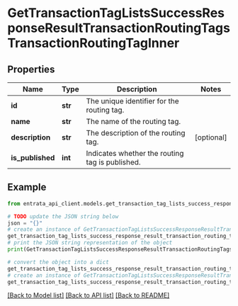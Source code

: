 # GetTransactionTagListsSuccessResponseResultTransactionRoutingTagsTransactionRoutingTagInner


## Properties

Name | Type | Description | Notes
------------ | ------------- | ------------- | -------------
**id** | **str** | The unique identifier for the routing tag. | 
**name** | **str** | The name of the routing tag. | 
**description** | **str** | The description of the routing tag. | [optional] 
**is_published** | **int** | Indicates whether the routing tag is published. | 

## Example

```python
from entrata_api_client.models.get_transaction_tag_lists_success_response_result_transaction_routing_tags_transaction_routing_tag_inner import GetTransactionTagListsSuccessResponseResultTransactionRoutingTagsTransactionRoutingTagInner

# TODO update the JSON string below
json = "{}"
# create an instance of GetTransactionTagListsSuccessResponseResultTransactionRoutingTagsTransactionRoutingTagInner from a JSON string
get_transaction_tag_lists_success_response_result_transaction_routing_tags_transaction_routing_tag_inner_instance = GetTransactionTagListsSuccessResponseResultTransactionRoutingTagsTransactionRoutingTagInner.from_json(json)
# print the JSON string representation of the object
print(GetTransactionTagListsSuccessResponseResultTransactionRoutingTagsTransactionRoutingTagInner.to_json())

# convert the object into a dict
get_transaction_tag_lists_success_response_result_transaction_routing_tags_transaction_routing_tag_inner_dict = get_transaction_tag_lists_success_response_result_transaction_routing_tags_transaction_routing_tag_inner_instance.to_dict()
# create an instance of GetTransactionTagListsSuccessResponseResultTransactionRoutingTagsTransactionRoutingTagInner from a dict
get_transaction_tag_lists_success_response_result_transaction_routing_tags_transaction_routing_tag_inner_from_dict = GetTransactionTagListsSuccessResponseResultTransactionRoutingTagsTransactionRoutingTagInner.from_dict(get_transaction_tag_lists_success_response_result_transaction_routing_tags_transaction_routing_tag_inner_dict)
```
[[Back to Model list]](../README.md#documentation-for-models) [[Back to API list]](../README.md#documentation-for-api-endpoints) [[Back to README]](../README.md)


